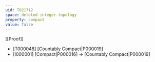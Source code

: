 ```yaml
---
uid: T021712
space: deleted-integer-topology
property: compact
value: false
---
```

[[Proof]]

* [T000048] [Countably Compact|P000019]
* [I000001] [Compact|P000016] => [Countably Compact|P000019]

